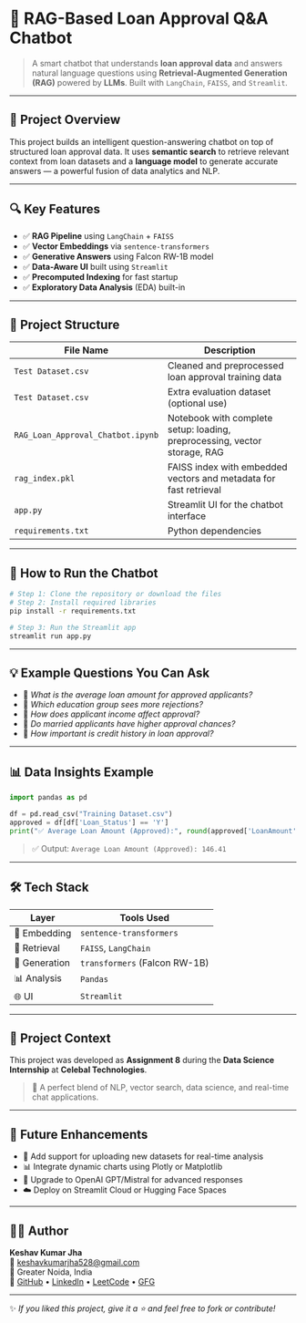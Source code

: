 
# 🧠 RAG-Based Loan Approval Q&A Chatbot

> A smart chatbot that understands **loan approval data** and answers natural language questions using **Retrieval-Augmented Generation (RAG)** powered by **LLMs**. Built with `LangChain`, `FAISS`, and `Streamlit`.

---

## 📁 Project Overview

This project builds an intelligent question-answering chatbot on top of structured loan approval data. It uses **semantic search** to retrieve relevant context from loan datasets and a **language model** to generate accurate answers — a powerful fusion of data analytics and NLP.

---

## 🔍 Key Features

- ✅ **RAG Pipeline** using `LangChain` + `FAISS`
- ✅ **Vector Embeddings** via `sentence-transformers`
- ✅ **Generative Answers** using Falcon RW-1B model
- ✅ **Data-Aware UI** built using `Streamlit`
- ✅ **Precomputed Indexing** for fast startup
- ✅ **Exploratory Data Analysis** (EDA) built-in

---

## 📂 Project Structure

| File Name                     | Description                                                                 |
|------------------------------|-----------------------------------------------------------------------------|
| `Test Dataset.csv`       | Cleaned and preprocessed loan approval training data                        |
| `Test Dataset.csv`        | Extra evaluation dataset (optional use)                                     |
| `RAG_Loan_Approval_Chatbot.ipynb` | Notebook with complete setup: loading, preprocessing, vector storage, RAG |
| `rag_index.pkl`              | FAISS index with embedded vectors and metadata for fast retrieval           |
| `app.py`                     | Streamlit UI for the chatbot interface                                      |
| `requirements.txt`           | Python dependencies                                                         |

---

## 🚀 How to Run the Chatbot

```bash
# Step 1: Clone the repository or download the files
# Step 2: Install required libraries
pip install -r requirements.txt

# Step 3: Run the Streamlit app
streamlit run app.py
```

---

## 💡 Example Questions You Can Ask

- 📌 *What is the average loan amount for approved applicants?*
- 📌 *Which education group sees more rejections?*
- 📌 *How does applicant income affect approval?*
- 📌 *Do married applicants have higher approval chances?*
- 📌 *How important is credit history in loan approval?*

---

## 📊 Data Insights Example

```python
import pandas as pd

df = pd.read_csv("Training Dataset.csv")
approved = df[df['Loan_Status'] == 'Y']
print("✅ Average Loan Amount (Approved):", round(approved['LoanAmount'].mean(), 2))
```

> ✅ Output: `Average Loan Amount (Approved): 146.41`

---

## 🛠️ Tech Stack

| Layer            | Tools Used                                  |
|------------------|----------------------------------------------|
| 🧠 Embedding      | `sentence-transformers`                      |
| 🔎 Retrieval      | `FAISS`, `LangChain`                         |
| 🤖 Generation     | `transformers` (Falcon RW-1B)                |
| 📊 Analysis       | `Pandas`                                     |
| 🌐 UI             | `Streamlit`                                  |

---

## 🏁 Project Context

This project was developed as **Assignment 8** during the **Data Science Internship** at **Celebal Technologies**.

> 💼 A perfect blend of NLP, vector search, data science, and real-time chat applications.


---

## 🚧 Future Enhancements

- 🔄 Add support for uploading new datasets for real-time analysis
- 📊 Integrate dynamic charts using Plotly or Matplotlib
- 🧠 Upgrade to OpenAI GPT/Mistral for advanced responses
- ☁️ Deploy on Streamlit Cloud or Hugging Face Spaces

---

## 👨‍💻 Author

**Keshav Kumar Jha**  
📧 [keshavkumarjha528@gmail.com](mailto:keshavkumarjha528@gmail.com)  
📍 Greater Noida, India  
🔗 [GitHub](https://github.com/jhakeshav25) • [LinkedIn](https://linkedin.com/in/keshav-kumar-jha-aa560022a/) • [LeetCode](https://leetcode.com/u/jhakeshav25/) • [GFG](https://www.geeksforgeeks.org/user/jhakeshav25/)

---

✨ *If you liked this project, give it a ⭐ and feel free to fork or contribute!*

